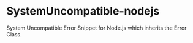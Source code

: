 # SystemUncompatible-nodejs
System Uncompatible Error Snippet for Node.js which inherits the Error Class.
